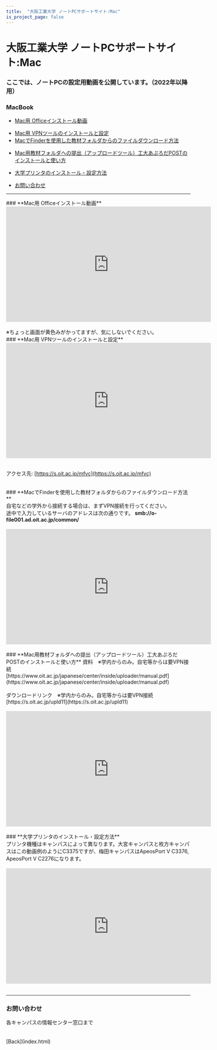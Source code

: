 ```yaml
---
title:  "大阪工業大学 ノートPCサポートサイト:Mac"
is_project_page: false
---
```

<style>
        img, iframe {
            display: block;
            margin: 0 auto;
        }
</style>

# 大阪工業大学 ノートPCサポートサイト:Mac

### ここでは、ノートPCの設定用動画を公開しています。（2022年以降用）

### MacBook
- [Mac用 Officeインストール動画](#macoffice)
<!-- - [Adobe Readerのインストール(Mac)](#macadobe) -->
- [Mac用 VPNツールのインストールと設定](#macvpn)
- [MacでFinderを使用した教材フォルダからのファイルダウンロード方法](#macdrive)
<!-- - [MacでVDIを利用した教材フォルダからのファイルダウンロード方法](#macvdi) -->
- [Mac用教材フォルダへの提出（アップロードツール）工大あぷろだPOSTのインストールと使い方](#macupload)
- [大学プリンタのインストール・設定方法](#macprinter)

- [お問い合わせ](#contact)

---

<div id="macoffice"></div>
### **Mac用 Officeインストール動画**
<!--
<iframe width="560" height="315" src="https://www.youtube.com/embed/ixY0N-cW2NI" title="YouTube video player" frameborder="0" allow="accelerometer; autoplay; clipboard-write; encrypted-media; gyroscope; picture-in-picture" allowfullscreen></iframe>
-->
<iframe width="560" height="315" src="https://www.youtube.com/embed/ghCGU231poY" title="YouTube video player" frameborder="0" allow="accelerometer; autoplay; clipboard-write; encrypted-media; gyroscope; picture-in-picture" allowfullscreen></iframe>
<br />
※ちょっと画面が黄色みがかってますが、気にしないでください。

<!--
<div id="macadobe"></div>
### **Adobe Readerのインストール(Mac)**
<iframe width="560" height="315" src="https://www.youtube.com/embed/XID7LifcELo" title="YouTube video player" frameborder="0" allow="accelerometer; autoplay; clipboard-write; encrypted-media; gyroscope; picture-in-picture" allowfullscreen></iframe>
<br />
-->

<div id="macvpn"></div>
### **Mac用 VPNツールのインストールと設定**
<!--
<iframe width="560" height="315" src="https://www.youtube.com/embed/-gDqde0WH7c" title="YouTube video player" frameborder="0" allow="accelerometer; autoplay; clipboard-write; encrypted-media; gyroscope; picture-in-picture" allowfullscreen></iframe>
-->
<iframe width="560" height="315" src="https://www.youtube.com/embed/_5McwmLbUl4" title="YouTube video player" frameborder="0" allow="accelerometer; autoplay; clipboard-write; encrypted-media; gyroscope; picture-in-picture" allowfullscreen></iframe>
<br />

アクセス先: [https://s.oit.ac.jp/mfvc](https://s.oit.ac.jp/mfvc)<br>
<br>

<div id="macdrive"></div>
### **MacでFinderを使用した教材フォルダからのファイルダウンロード方法**
<br>
<!-- VDIは学外からVPN不要で接続できるのですが、時間がかかります。そのため、標準のFinderを使用した方法を紹介します。<br>
ただし、もし -->
自宅などの学外から接続する場合は、まずVPN接続を行ってください。<br />
途中で入力しているサーバのアドレスは次の通りです。 <strong>smb://o-file001.ad.oit.ac.jp/common/</strong><br>
<br>
<iframe width="560" height="315" src="https://www.youtube.com/embed/qf9WoCJglUM" title="YouTube video player" frameborder="0" allow="accelerometer; autoplay; clipboard-write; encrypted-media; gyroscope; picture-in-picture" allowfullscreen></iframe>
<br />

<div id="macupload"></div>
### **Mac用教材フォルダへの提出（アップロードツール）工大あぷろだPOSTのインストールと使い方**
資料　※学内からのみ。自宅等からは要VPN接続<br />
[https://www.oit.ac.jp/japanese/center/inside/uploader/manual.pdf](https://www.oit.ac.jp/japanese/center/inside/uploader/manual.pdf)<br />
<br />
ダウンロードリンク　※学内からのみ。自宅等からは要VPN接続<br />
[https://s.oit.ac.jp/upld11](https://s.oit.ac.jp/upld11)<br />
<br />

<iframe width="560" height="315" src="https://www.youtube.com/embed/YUk5bk-eurE" title="YouTube video player" frameborder="0" allow="accelerometer; autoplay; clipboard-write; encrypted-media; gyroscope; picture-in-picture" allowfullscreen></iframe>

<br />

<div id="macprinter"></div>
### **大学プリンタのインストール・設定方法**
<br>
プリンタ機種はキャンパスによって異なります。大宮キャンパスと枚方キャンパスはこの動画例のようにC3375ですが、梅田キャンパスはApeosPort V C3376, ApeosPort V C2276になります。<br>
<br>
<iframe width="560" height="315" src="https://www.youtube.com/embed/Oqy6qVsxcFc" title="YouTube video player" frameborder="0" allow="accelerometer; autoplay; clipboard-write; encrypted-media; gyroscope; picture-in-picture" allowfullscreen></iframe>
<br />

---
### お問い合わせ
<div id="contact">各キャンパスの情報センター窓口まで</div><br>
<br>
[Back](index.html)
